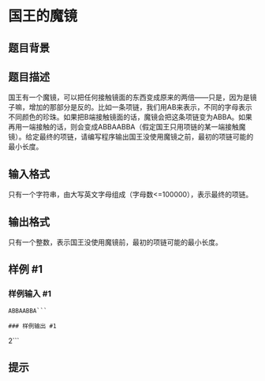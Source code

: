 # 国王的魔镜

## 题目背景



## 题目描述

国王有一个魔镜，可以把任何接触镜面的东西变成原来的两倍——只是，因为是镜子嘛，增加的那部分是反的。比如一条项链，我们用AB来表示，不同的字母表示不同颜色的珍珠。如果把B端接触镜面的话，魔镜会把这条项链变为ABBA。如果再用一端接触的话，则会变成ABBAABBA（假定国王只用项链的某一端接触魔镜）。给定最终的项链，请编写程序输出国王没使用魔镜之前，最初的项链可能的最小长度。


## 输入格式

只有一个字符串，由大写英文字母组成（字母数<=100000），表示最终的项链。


## 输出格式

只有一个整数，表示国王没使用魔镜前，最初的项链可能的最小长度。


## 样例 #1

### 样例输入 #1
```
ABBAABBA```

### 样例输出 #1

```
2```

## 提示


